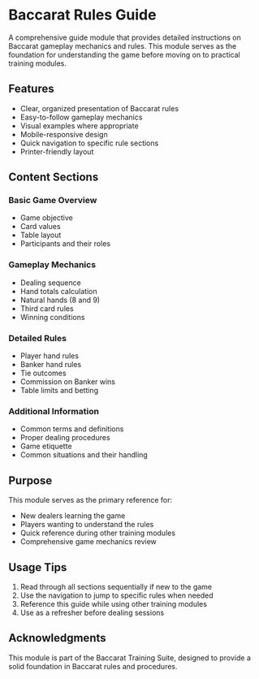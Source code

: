 # Baccarat Rules Guide

A comprehensive guide module that provides detailed instructions on Baccarat gameplay mechanics and rules. This module serves as the foundation for understanding the game before moving on to practical training modules.

## Features

- Clear, organized presentation of Baccarat rules
- Easy-to-follow gameplay mechanics
- Visual examples where appropriate
- Mobile-responsive design
- Quick navigation to specific rule sections
- Printer-friendly layout

## Content Sections

### Basic Game Overview
- Game objective
- Card values
- Table layout
- Participants and their roles

### Gameplay Mechanics
- Dealing sequence
- Hand totals calculation
- Natural hands (8 and 9)
- Third card rules
- Winning conditions

### Detailed Rules
- Player hand rules
- Banker hand rules
- Tie outcomes
- Commission on Banker wins
- Table limits and betting

### Additional Information
- Common terms and definitions
- Proper dealing procedures
- Game etiquette
- Common situations and their handling

## Purpose

This module serves as the primary reference for:
- New dealers learning the game
- Players wanting to understand the rules
- Quick reference during other training modules
- Comprehensive game mechanics review

## Usage Tips

1. Read through all sections sequentially if new to the game
2. Use the navigation to jump to specific rules when needed
3. Reference this guide while using other training modules
4. Use as a refresher before dealing sessions

## Acknowledgments

This module is part of the Baccarat Training Suite, designed to provide a solid foundation in Baccarat rules and procedures.
